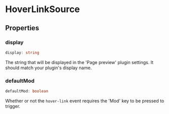 # HoverLinkSource

## Properties

### display

```ts
display: string
```

The string that will be displayed in the 'Page preview' plugin settings. It should match your plugin's display name.

### defaultMod

```ts
defaultMod: boolean
```

Whether or not the `hover-link` event requires the 'Mod' key to be pressed to trigger.
